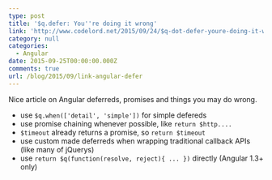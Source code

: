 ```yaml
---
type: post
title: '$q.defer: You''re doing it wrong'
link: 'http://www.codelord.net/2015/09/24/$q-dot-defer-youre-doing-it-wrong/'
category: null
categories:
  - Angular
date: 2015-09-25T00:00:00.000Z
comments: true
url: /blog/2015/09/link-angular-defer
---
```


Nice article on Angular deferreds, promises and things you may do wrong.

- use `$q.when(['detail', 'simple'])` for simple defereds
- use promise chaining whenever possible, like `return $http....`
- `$timeout` already returns a promise, so `return $timeout`
- use custom made deferreds when wrapping traditional callback APIs (like many of jQuerys)
- use `return $q(function(resolve, reject){ ... })` directly (Angular 1.3+ only)
